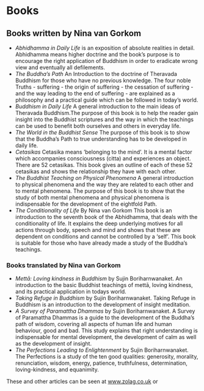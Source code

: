 # Books

## Books written by Nina van Gorkom 

- *Abhidhamma in Daily Life* is an exposition of absolute realities
 in detail. Abhidhamma means higher doctrine and the book’s purpose
 is to encourage the right application of Buddhism in order to
 eradicate wrong view and eventually all defilements.
-  *The Buddha’s Path* An Introduction to the doctrine of Theravada
 Buddhism for those who have no previous knowledge. The four noble
 Truths - suffering - the origin of suffering - the cessation of
 suffering - and the way leading to the end of suffering - are
 explained as a philosophy and a practical guide which can be
 followed in today’s world.
-  *Buddhism in Daily Life* A general introduction to the main ideas
 of Theravada Buddhism.The purpose of this book is to help the reader
 gain insight into the Buddhist scriptures and the way in which the
 teachings can be used to benefit both ourselves and others in
 everyday life.
-  *The World in the Buddhist Sense* The purpose of this book is to
 show that the Buddha’s Path to true understanding has to be
 developed in daily life.
-  *Cetasikas* Cetasika means ’belonging to the mind’. It is a mental
 factor which accompanies consciousness (citta) and experiences an
 object. There are 52 cetasikas. This book gives an outline of each
 of these 52 cetasikas and shows the relationship they have with each
 other.
- *The Buddhist Teaching on Physical Phenomena* A general
 introduction to physical phenomena and the way they are related to
 each other and to mental phenomena. The purpose of this book is to
 show that the study of both mental phenomena and physical phenomena
 is indispensable for the development of the eightfold Path.
- *The Conditionality of Life* By Nina van Gorkom
 This book is an introduction to the seventh book of the Abhidhamma,
 that deals with the conditionality of life. It explains the deep
 underlying motives for all actions through body, speech and mind and
 shows that these are dependent on conditions and cannot be
 controlled by a ‘self’. This book is suitable for those who have
 already made a study of the Buddha’s teachings.



### Books translated by Nina van Gorkom 


-  *Mettā: Loving kindness in Buddhism* by Sujin Boriharnwanaket. An
 introduction to the basic Buddhist teachings of mettā, loving
 kindness, and its practical application in todays world.
-  *Taking Refuge in Buddhism* by Sujin Boriharnwanaket. Taking
 Refuge in Buddhism is an introduction to the development of insight
 meditation.
-  *A Survey of Paramattha Dhammas* by Sujin Boriharnwanaket. A
 Survey of Paramattha Dhammas is a guide to the development of the
 Buddha’s path of wisdom, covering all aspects of human life and
 human behaviour, good and bad. This study explains that right
 understanding is indispensable for mental development, the
 development of calm as well as the development of insight.
- *The Perfections Leading to Enlightenment* by Sujin
 Boriharnwanaket. The Perfections is a study of the ten good
 qualities: generosity, morality, renunciation, wisdom, energy,
 patience, truthfulness, determination, loving-kindness, and
 equanimity.

These and other articles can be seen at www.zolag.co.uk or




